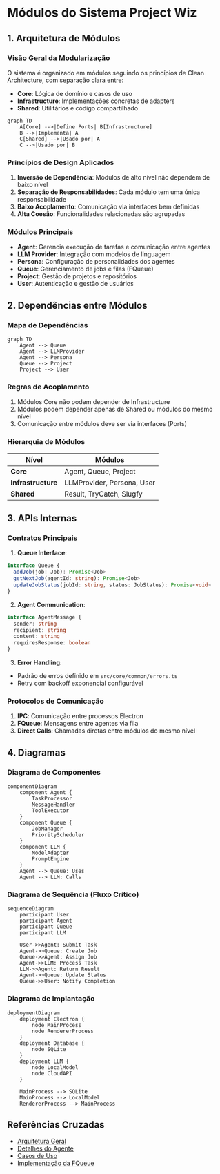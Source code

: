 # Módulos do Sistema Project Wiz

## 1. Arquitetura de Módulos

### Visão Geral da Modularização
O sistema é organizado em módulos seguindo os princípios de Clean Architecture, com separação clara entre:
- **Core**: Lógica de domínio e casos de uso
- **Infrastructure**: Implementações concretas de adapters
- **Shared**: Utilitários e código compartilhado

```mermaid
graph TD
    A[Core] -->|Define Ports| B[Infrastructure]
    B -->|Implementa| A
    C[Shared] -->|Usado por| A
    C -->|Usado por| B
```

### Princípios de Design Aplicados
1. **Inversão de Dependência**: Módulos de alto nível não dependem de baixo nível
2. **Separação de Responsabilidades**: Cada módulo tem uma única responsabilidade
3. **Baixo Acoplamento**: Comunicação via interfaces bem definidas
4. **Alta Coesão**: Funcionalidades relacionadas são agrupadas

### Módulos Principais
- **Agent**: Gerencia execução de tarefas e comunicação entre agentes
- **LLM Provider**: Integração com modelos de linguagem
- **Persona**: Configuração de personalidades dos agentes
- **Queue**: Gerenciamento de jobs e filas (FQueue)
- **Project**: Gestão de projetos e repositórios
- **User**: Autenticação e gestão de usuários

## 2. Dependências entre Módulos

### Mapa de Dependências
```mermaid
graph TD
    Agent --> Queue
    Agent --> LLMProvider
    Agent --> Persona
    Queue --> Project
    Project --> User
```

### Regras de Acoplamento
1. Módulos Core não podem depender de Infrastructure
2. Módulos podem depender apenas de Shared ou módulos do mesmo nível
3. Comunicação entre módulos deve ser via interfaces (Ports)

### Hierarquia de Módulos
| Nível              | Módulos                    |
| ------------------ | -------------------------- |
| **Core**           | Agent, Queue, Project      |
| **Infrastructure** | LLMProvider, Persona, User |
| **Shared**         | Result, TryCatch, Slugfy   |

## 3. APIs Internas

### Contratos Principais
1. **Queue Interface**:
```typescript
interface Queue {
  addJob(job: Job): Promise<Job>
  getNextJob(agentId: string): Promise<Job>
  updateJobStatus(jobId: string, status: JobStatus): Promise<void>
}
```

2. **Agent Communication**:
```typescript
interface AgentMessage {
  sender: string
  recipient: string
  content: string
  requiresResponse: boolean
}
```

3. **Error Handling**:
- Padrão de erros definido em `src/core/common/errors.ts`
- Retry com backoff exponencial configurável

### Protocolos de Comunicação
1. **IPC**: Comunicação entre processos Electron
2. **FQueue**: Mensagens entre agentes via fila
3. **Direct Calls**: Chamadas diretas entre módulos do mesmo nível

## 4. Diagramas

### Diagrama de Componentes
```mermaid
componentDiagram
    component Agent {
        TaskProcessor
        MessageHandler
        ToolExecutor
    }
    component Queue {
        JobManager
        PriorityScheduler
    }
    component LLM {
        ModelAdapter
        PromptEngine
    }
    Agent --> Queue: Uses
    Agent --> LLM: Calls
```

### Diagrama de Sequência (Fluxo Crítico)
```mermaid
sequenceDiagram
    participant User
    participant Agent
    participant Queue
    participant LLM
    
    User->>Agent: Submit Task
    Agent->>Queue: Create Job
    Queue->>Agent: Assign Job
    Agent->>LLM: Process Task
    LLM->>Agent: Return Result
    Agent->>Queue: Update Status
    Queue->>User: Notify Completion
```

### Diagrama de Implantação
```mermaid
deploymentDiagram
    deployment Electron {
        node MainProcess
        node RendererProcess
    }
    deployment Database {
        node SQLite
    }
    deployment LLM {
        node LocalModel
        node CloudAPI
    }
    
    MainProcess --> SQLite
    MainProcess --> LocalModel
    RendererProcess --> MainProcess
```

## Referências Cruzadas
- [Arquitetura Geral](docs/arquitetura.md)
- [Detalhes do Agente](docs/AGENT.md)
- [Casos de Uso](docs/use-cases/README.md)
- [Implementação da FQueue](src/core/application/queue)